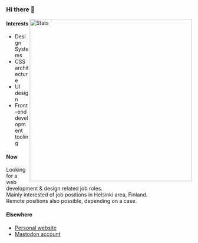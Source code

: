 ### Hi there 👋

<img src="https://github-readme-stats.vercel.app/api?username=d2s&show_icons=true&hide_border=true" alt="Stats" width="440" align="right">

<!--
**d2s/d2s** is a ✨ _special_ ✨ repository because its `README.md` (this file) appears on your GitHub profile.

Here are some ideas to get you started:

- 🔭 I’m currently working on ...
- 🌱 I’m currently learning ...
- 👯 I’m looking to collaborate on ...
- 🤔 I’m looking for help with ...
- 💬 Ask me about ...
- 📫 How to reach me: ...
- 😄 Pronouns: ...
- ⚡ Fun fact: ...
-->

#### Interests

- Design Systems
- CSS architecture
- UI design
- Front-end development tooling

#### Now

Looking for a web development & design related job roles.  
Mainly interested of job positions in Helsinki area, Finland.  
Remote positions also possible, depending on a case.

#### Elsewhere

- <a rel="me" href="https://autiomaa.org/">Personal website</a>
- <a rel="me" href="https://mastodon.social/@autiomaa">Mastodon account</a>
